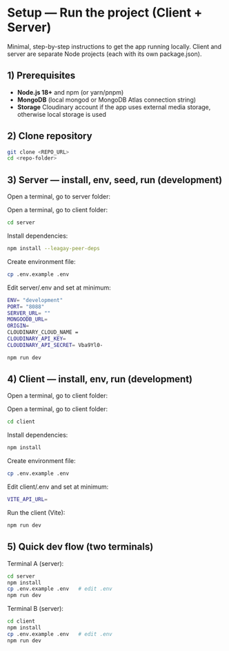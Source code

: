 # Setup — Run the project (Client + Server)

Minimal, step-by-step instructions to get the app running locally. Client and server are separate Node projects (each with its own package.json).

## 1) Prerequisites

- **Node.js 18+** and npm (or yarn/pnpm)
- **MongoDB** (local mongod or MongoDB Atlas connection string)
- **Storage** Cloudinary account if the app uses external media storage, otherwise local storage is used

## 2) Clone repository

```bash
git clone <REPO_URL>
cd <repo-folder>
```

## 3) Server — install, env, seed, run (development)

Open a terminal, go to server folder:

Open a terminal, go to client folder:
```bash
cd server
```
Install dependencies:
```bash
npm install --leagay-peer-deps
```
Create environment file:
```bash
cp .env.example .env
```
Edit server/.env and set at minimum:
```bash
ENV= "development"
PORT= "8088"
SERVER_URL= ""
MONGOODB_URL= 
ORIGIN= 
CLOUDINARY_CLOUD_NAME = 
CLOUDINARY_API_KEY= 
CLOUDINARY_API_SECRET= Vba9Yl0-
```
```bash
npm run dev
```

## 4) Client — install, env, run (development)
Open a terminal, go to client folder:

Open a terminal, go to client folder:
```bash
cd client
```
Install dependencies:
```bash
npm install 
```
Create environment file:
```bash
cp .env.example .env
```
Edit client/.env and set at minimum:
```bash
VITE_API_URL=
```
Run the client (Vite):
```bash
npm run dev
```
## 5) Quick dev flow (two terminals)
Terminal A (server):
```bash
cd server
npm install
cp .env.example .env   # edit .env
npm run dev
```
Terminal B (server):
```bash
cd client
npm install
cp .env.example .env   # edit .env
npm run dev
```
